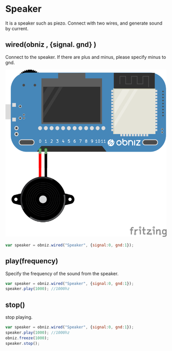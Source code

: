 # Speaker

It is a speaker such as piezo. Connect with two wires, and generate sound by current.

## wired(obniz , {signal. gnd} )
Connect to the speaker. If there are plus and minus, please specify minus to gnd.

![](./wired.png)
```Javascript
var speaker = obniz.wired("Speaker", {signal:0, gnd:1});
```
## play(frequency)
Specify the frequency of the sound from the speaker.

```Javascript
var speaker = obniz.wired("Speaker", {signal:0, gnd:1});
speaker.play(1000); //1000hz
```

## stop()
stop playing.
```Javascript
var speaker = obniz.wired("Speaker", {signal:0, gnd:1});
speaker.play(1000); //1000hz
obniz.freeze(1000);
speaker.stop();
```